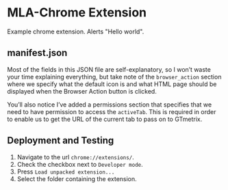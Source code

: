 # MLA-Chrome Extension

Example chrome extension. Alerts "Hello world".

## manifest.json

Most of the fields in this JSON file are self-explanatory, so I won’t waste your time explaining everything, but take note of the `browser_action` section where we specify what the default icon is and what HTML page should be displayed when the Browser Action button is clicked.

You’ll also notice I’ve added a permissions section that specifies that we need to have permission to access the `activeTab`. This is required in order to enable us to get the URL of the current tab to pass on to GTmetrix.

## Deployment and Testing

1. Navigate to the url `chrome://extensions/`.
2. Check the checkbox next to `Developer mode`.
3. Press `Load unpacked extension...`
4. Select the folder containing the extension.
